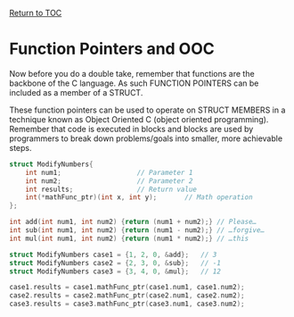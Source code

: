 <a href="https://github.com/CyberTrainingUSAF/05-C-Programming/blob/master/00-Table-of-Contents.md" rel="Return to TOC"> Return to TOC </a>

# Function Pointers and OOC

Now before you do a double take, remember that functions are the backbone of the C language. As such FUNCTION POINTERS can be included as a member of a STRUCT.

These function pointers can be used to operate on STRUCT MEMBERS in a technique known as Object Oriented C (object oriented programming). Remember that code is executed in blocks and blocks are used by programmers to break down problems/goals into smaller, more achievable steps.

```c
struct ModifyNumbers{
    int num1;					// Parameter 1
    int num2;					// Parameter 2
    int results;				// Return value
    int(*mathFunc_ptr)(int x, int y);		// Math operation
};

int add(int num1, int num2) {return (num1 + num2);} // Please…
int sub(int num1, int num2) {return (num1 - num2);} // …forgive…
int mul(int num1, int num2) {return (num1 * num2);} // …this

struct ModifyNumbers case1 = {1, 2, 0, &add};	// 3
struct ModifyNumbers case2 = {2, 3, 0, &sub};	// -1
struct ModifyNumbers case3 = {3, 4, 0, &mul};	// 12

case1.results = case1.mathFunc_ptr(case1.num1, case1.num2);
case2.results = case2.mathFunc_ptr(case2.num1, case2.num2);
case3.results = case3.mathFunc_ptr(case3.num1, case3.num2);
```

